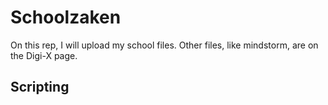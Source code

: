 # Schoolzaken
On this rep, I will upload my school files. Other files, like mindstorm, are on the Digi-X page.

## Scripting
